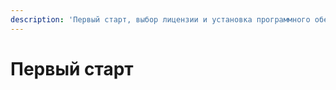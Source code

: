 ```yaml
---
description: 'Первый старт, выбор лицензии и установка программного обеспечения.'
---
```


# Первый старт

